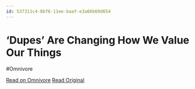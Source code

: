 ```yaml
---
id: 537311c4-8bf6-11ee-baaf-e3a66b69d654
---
```


# ‘Dupes’ Are Changing How We Value Our Things
#Omnivore

[Read on Omnivore](https://omnivore.app/me/dupes-are-changing-how-we-value-our-things-18c091eb7ab)
[Read Original](https://getpocket.com/collections/dupes-are-changing-how-we-value-our-things)

